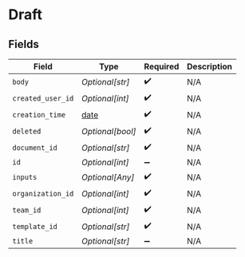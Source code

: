 # Draft


## Fields

| Field                                                                | Type                                                                 | Required                                                             | Description                                                          |
| -------------------------------------------------------------------- | -------------------------------------------------------------------- | -------------------------------------------------------------------- | -------------------------------------------------------------------- |
| `body`                                                               | *Optional[str]*                                                      | :heavy_check_mark:                                                   | N/A                                                                  |
| `created_user_id`                                                    | *Optional[int]*                                                      | :heavy_check_mark:                                                   | N/A                                                                  |
| `creation_time`                                                      | [date](https://docs.python.org/3/library/datetime.html#date-objects) | :heavy_check_mark:                                                   | N/A                                                                  |
| `deleted`                                                            | *Optional[bool]*                                                     | :heavy_check_mark:                                                   | N/A                                                                  |
| `document_id`                                                        | *Optional[str]*                                                      | :heavy_check_mark:                                                   | N/A                                                                  |
| `id`                                                                 | *Optional[int]*                                                      | :heavy_minus_sign:                                                   | N/A                                                                  |
| `inputs`                                                             | *Optional[Any]*                                                      | :heavy_check_mark:                                                   | N/A                                                                  |
| `organization_id`                                                    | *Optional[int]*                                                      | :heavy_check_mark:                                                   | N/A                                                                  |
| `team_id`                                                            | *Optional[int]*                                                      | :heavy_check_mark:                                                   | N/A                                                                  |
| `template_id`                                                        | *Optional[str]*                                                      | :heavy_check_mark:                                                   | N/A                                                                  |
| `title`                                                              | *Optional[str]*                                                      | :heavy_minus_sign:                                                   | N/A                                                                  |